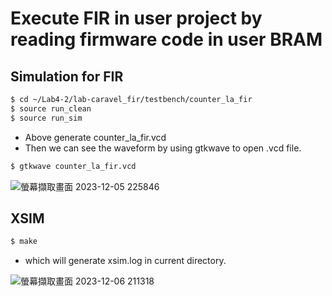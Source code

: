 # Execute FIR in user project by reading firmware code in user BRAM

## Simulation for FIR
```sh
$ cd ~/Lab4-2/lab-caravel_fir/testbench/counter_la_fir
$ source run_clean
$ source run_sim
```
- Above generate counter_la_fir.vcd
- Then we can see the waveform by using gtkwave to open .vcd file.

```sh
$ gtkwave counter_la_fir.vcd
```
![螢幕擷取畫面 2023-12-05 225846](https://github.com/vic9112/SOC/assets/137171415/b5a41745-a4f1-41d2-9d6e-143b9792cfbe)

## XSIM

```sh
$ make
```
- which will generate xsim.log in current directory.

![螢幕擷取畫面 2023-12-06 211318](https://github.com/vic9112/SOC/assets/137171415/d282ae85-83bc-4122-8cbd-f2685cea643d)
